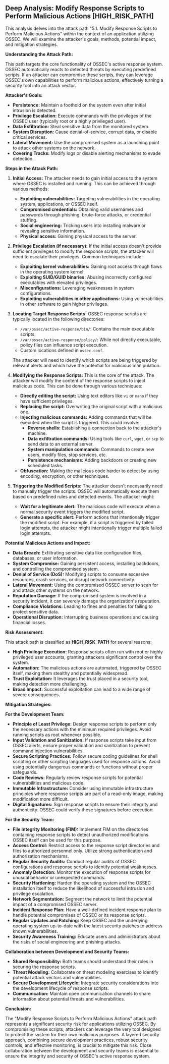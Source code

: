 ## Deep Analysis: Modify Response Scripts to Perform Malicious Actions [HIGH_RISK_PATH]

This analysis delves into the attack path "5.1. Modify Response Scripts to Perform Malicious Actions" within the context of an application utilizing OSSEC. We will examine the attacker's goals, methods, potential impact, and mitigation strategies.

**Understanding the Attack Path:**

This path targets the core functionality of OSSEC's active response system. OSSEC automatically reacts to detected threats by executing predefined scripts. If an attacker can compromise these scripts, they can leverage OSSEC's own capabilities to perform malicious actions, effectively turning a security tool into an attack vector.

**Attacker's Goals:**

* **Persistence:**  Maintain a foothold on the system even after initial intrusion is detected.
* **Privilege Escalation:**  Execute commands with the privileges of the OSSEC user (typically root or a highly privileged user).
* **Data Exfiltration:**  Steal sensitive data from the monitored system.
* **System Disruption:**  Cause denial-of-service, corrupt data, or disable critical services.
* **Lateral Movement:**  Use the compromised system as a launching point to attack other systems on the network.
* **Covering Tracks:**  Modify logs or disable alerting mechanisms to evade detection.

**Steps in the Attack Path:**

1. **Initial Access:** The attacker needs to gain initial access to the system where OSSEC is installed and running. This can be achieved through various methods:
    * **Exploiting vulnerabilities:** Targeting vulnerabilities in the operating system, applications, or OSSEC itself.
    * **Compromised credentials:** Obtaining valid usernames and passwords through phishing, brute-force attacks, or credential stuffing.
    * **Social engineering:** Tricking users into installing malware or revealing sensitive information.
    * **Physical access:** Gaining physical access to the server.

2. **Privilege Escalation (if necessary):** If the initial access doesn't provide sufficient privileges to modify the response scripts, the attacker will need to escalate their privileges. Common techniques include:
    * **Exploiting kernel vulnerabilities:** Gaining root access through flaws in the operating system kernel.
    * **Exploiting SUID/GUID binaries:** Abusing incorrectly configured executables with elevated privileges.
    * **Misconfigurations:** Leveraging weaknesses in system configurations.
    * **Exploiting vulnerabilities in other applications:** Using vulnerabilities in other software to gain higher privileges.

3. **Locating Target Response Scripts:** OSSEC response scripts are typically located in the following directories:
    * `/var/ossec/active-response/bin/`: Contains the main executable scripts.
    * `/var/ossec/active-response/policy/`:  While not directly executable, policy files can influence script execution.
    * Custom locations defined in `ossec.conf`.

    The attacker will need to identify which scripts are being triggered by relevant alerts and which have the potential for malicious manipulation.

4. **Modifying the Response Scripts:** This is the core of the attack. The attacker will modify the content of the response scripts to inject malicious code. This can be done through various techniques:
    * **Directly editing the script:** Using text editors like `vi` or `nano` if they have sufficient privileges.
    * **Replacing the script:** Overwriting the original script with a malicious one.
    * **Injecting malicious commands:** Adding commands that will be executed when the script is triggered. This could involve:
        * **Reverse shells:** Establishing a connection back to the attacker's machine.
        * **Data exfiltration commands:**  Using tools like `curl`, `wget`, or `scp` to send data to an external server.
        * **System manipulation commands:**  Commands to create new users, modify files, stop services, etc.
        * **Persistence mechanisms:**  Adding backdoors or creating new scheduled tasks.
    * **Obfuscation:**  Making the malicious code harder to detect by using encoding, encryption, or other techniques.

5. **Triggering the Modified Scripts:** The attacker doesn't necessarily need to manually trigger the scripts. OSSEC will automatically execute them based on predefined rules and detected events. The attacker might:
    * **Wait for a legitimate alert:**  The malicious code will execute when a normal security event triggers the modified script.
    * **Generate a specific alert:**  Perform actions that intentionally trigger the modified script. For example, if a script is triggered by failed login attempts, the attacker might intentionally trigger multiple failed login attempts.

**Potential Malicious Actions and Impact:**

* **Data Breach:** Exfiltrating sensitive data like configuration files, databases, or user information.
* **System Compromise:** Gaining persistent access, installing backdoors, and controlling the compromised system.
* **Denial of Service (DoS):**  Modifying scripts to consume excessive resources, crash services, or disrupt network connectivity.
* **Lateral Movement:** Using the compromised OSSEC server to scan for and attack other systems on the network.
* **Reputation Damage:**  If the compromised system is involved in a security incident, it can severely damage the organization's reputation.
* **Compliance Violations:**  Leading to fines and penalties for failing to protect sensitive data.
* **Operational Disruption:**  Interrupting business operations and causing financial losses.

**Risk Assessment:**

This attack path is classified as **HIGH_RISK_PATH** for several reasons:

* **High Privilege Execution:** Response scripts often run with root or highly privileged user accounts, granting attackers significant control over the system.
* **Automation:** The malicious actions are automated, triggered by OSSEC itself, making them stealthy and potentially widespread.
* **Trust Exploitation:**  It leverages the trust placed in a security tool, making detection more challenging.
* **Broad Impact:**  Successful exploitation can lead to a wide range of severe consequences.

**Mitigation Strategies:**

**For the Development Team:**

* **Principle of Least Privilege:** Design response scripts to perform only the necessary actions with the minimum required privileges. Avoid running scripts as root whenever possible.
* **Input Validation and Sanitization:**  If response scripts take input from OSSEC alerts, ensure proper validation and sanitization to prevent command injection vulnerabilities.
* **Secure Scripting Practices:** Follow secure coding guidelines for shell scripting or other scripting languages used for response actions. Avoid using potentially dangerous commands or functions without proper safeguards.
* **Code Reviews:**  Regularly review response scripts for potential vulnerabilities and malicious code.
* **Immutable Infrastructure:** Consider using immutable infrastructure principles where response scripts are part of a read-only image, making modification more difficult.
* **Digital Signatures:**  Sign response scripts to ensure their integrity and authenticity. OSSEC could verify these signatures before execution.

**For the Security Team:**

* **File Integrity Monitoring (FIM):** Implement FIM on the directories containing response scripts to detect unauthorized modifications. OSSEC itself can be used for this purpose.
* **Access Control:** Restrict access to the response script directories and files to authorized personnel only. Utilize strong authentication and authorization mechanisms.
* **Regular Security Audits:**  Conduct regular audits of OSSEC configurations and response scripts to identify potential weaknesses.
* **Anomaly Detection:**  Monitor the execution of response scripts for unusual behavior or unexpected commands.
* **Security Hardening:**  Harden the operating system and the OSSEC installation itself to reduce the likelihood of successful intrusion and privilege escalation.
* **Network Segmentation:**  Segment the network to limit the potential impact of a compromised OSSEC server.
* **Incident Response Plan:**  Have a well-defined incident response plan to handle potential compromises of OSSEC or its response scripts.
* **Regular Updates and Patching:** Keep OSSEC and the underlying operating system up-to-date with the latest security patches to address known vulnerabilities.
* **Security Awareness Training:** Educate users and administrators about the risks of social engineering and phishing attacks.

**Collaboration between Development and Security Teams:**

* **Shared Responsibility:** Both teams should understand their roles in securing the response scripts.
* **Threat Modeling:**  Collaborate on threat modeling exercises to identify potential attack vectors and vulnerabilities.
* **Secure Development Lifecycle:** Integrate security considerations into the development lifecycle of response scripts.
* **Communication:** Maintain open communication channels to share information about potential threats and vulnerabilities.

**Conclusion:**

The "Modify Response Scripts to Perform Malicious Actions" attack path represents a significant security risk for applications utilizing OSSEC. By compromising these scripts, attackers can leverage the very tool designed to protect the system for their own malicious purposes. A layered security approach, combining secure development practices, robust security controls, and effective monitoring, is crucial to mitigate this risk. Close collaboration between the development and security teams is essential to ensure the integrity and security of OSSEC's active response system.
